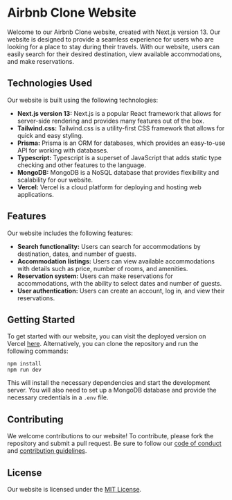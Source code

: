 # Airbnb Clone Website

Welcome to our Airbnb Clone website, created with Next.js version 13. Our website is designed to provide a seamless experience for users who are looking for a place to stay during their travels. With our website, users can easily search for their desired destination, view available accommodations, and make reservations.

## Technologies Used

Our website is built using the following technologies:

- **Next.js version 13:** Next.js is a popular React framework that allows for server-side rendering and provides many features out of the box.
- **Tailwind.css:** Tailwind.css is a utility-first CSS framework that allows for quick and easy styling.
- **Prisma:** Prisma is an ORM for databases, which provides an easy-to-use API for working with databases.
- **Typescript:** Typescript is a superset of JavaScript that adds static type checking and other features to the language.
- **MongoDB:** MongoDB is a NoSQL database that provides flexibility and scalability for our website.
- **Vercel:** Vercel is a cloud platform for deploying and hosting web applications.

## Features

Our website includes the following features:

- **Search functionality:** Users can search for accommodations by destination, dates, and number of guests.
- **Accommodation listings:** Users can view available accommodations with details such as price, number of rooms, and amenities.
- **Reservation system:** Users can make reservations for accommodations, with the ability to select dates and number of guests.
- **User authentication:** Users can create an account, log in, and view their reservations.

## Getting Started

To get started with our website, you can visit the deployed version on Vercel [here](https://example.com). Alternatively, you can clone the repository and run the following commands:

```
npm install
npm run dev
```

This will install the necessary dependencies and start the development server. You will also need to set up a MongoDB database and provide the necessary credentials in a `.env` file.

## Contributing

We welcome contributions to our website! To contribute, please fork the repository and submit a pull request. Be sure to follow our [code of conduct](CODE_OF_CONDUCT.md) and [contribution guidelines](CONTRIBUTING.md).

## License

Our website is licensed under the [MIT License](LICENSE).
